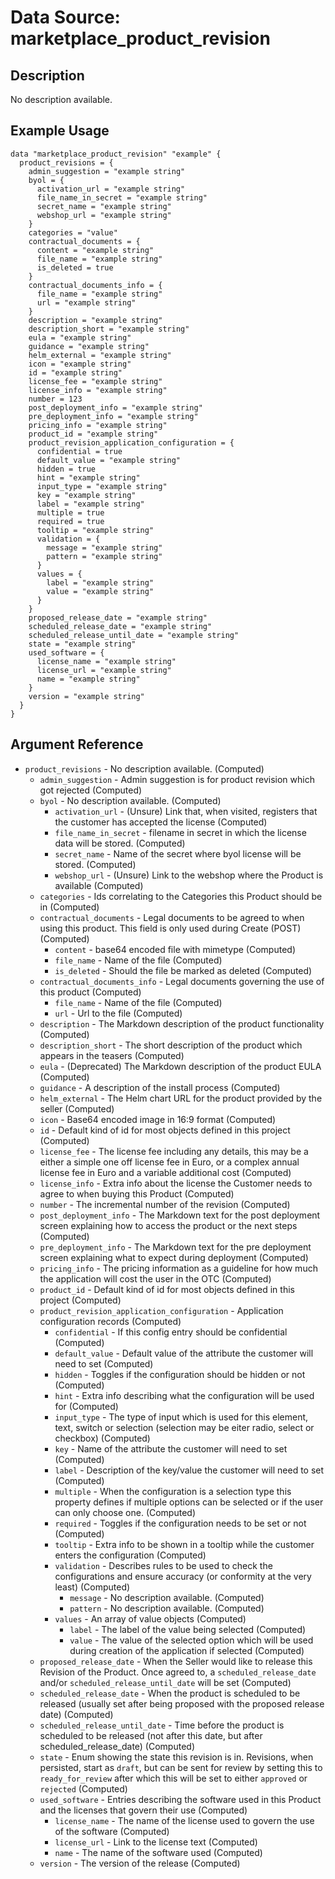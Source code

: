 # Data Source: marketplace_product_revision

## Description

No description available.

## Example Usage

```hcl
data "marketplace_product_revision" "example" {
  product_revisions = {
    admin_suggestion = "example string"
    byol = {
      activation_url = "example string"
      file_name_in_secret = "example string"
      secret_name = "example string"
      webshop_url = "example string"
    }
    categories = "value"
    contractual_documents = {
      content = "example string"
      file_name = "example string"
      is_deleted = true
    }
    contractual_documents_info = {
      file_name = "example string"
      url = "example string"
    }
    description = "example string"
    description_short = "example string"
    eula = "example string"
    guidance = "example string"
    helm_external = "example string"
    icon = "example string"
    id = "example string"
    license_fee = "example string"
    license_info = "example string"
    number = 123
    post_deployment_info = "example string"
    pre_deployment_info = "example string"
    pricing_info = "example string"
    product_id = "example string"
    product_revision_application_configuration = {
      confidential = true
      default_value = "example string"
      hidden = true
      hint = "example string"
      input_type = "example string"
      key = "example string"
      label = "example string"
      multiple = true
      required = true
      tooltip = "example string"
      validation = {
        message = "example string"
        pattern = "example string"
      }
      values = {
        label = "example string"
        value = "example string"
      }
    }
    proposed_release_date = "example string"
    scheduled_release_date = "example string"
    scheduled_release_until_date = "example string"
    state = "example string"
    used_software = {
      license_name = "example string"
      license_url = "example string"
      name = "example string"
    }
    version = "example string"
  }
}
```

## Argument Reference

- `product_revisions` - No description available.
  (Computed)
  - `admin_suggestion` - Admin suggestion is for product revision which got rejected
    (Computed)
  - `byol` - No description available.
    (Computed)
    - `activation_url` - (Unsure) Link that, when visited, registers that the customer has accepted the license
      (Computed)
    - `file_name_in_secret` - filename in secret in which the license data will be stored.
      (Computed)
    - `secret_name` - Name of the secret where byol license will be stored.
      (Computed)
    - `webshop_url` - (Unsure) Link to the webshop where the Product is available
      (Computed)
  - `categories` - Ids correlating to the Categories this Product should be in
    (Computed)
  - `contractual_documents` - Legal documents to be agreed to when using this product. This field is only used during Create (POST)
    (Computed)
    - `content` - base64 encoded file with mimetype
      (Computed)
    - `file_name` - Name of the file
      (Computed)
    - `is_deleted` - Should the file be marked as deleted
      (Computed)
  - `contractual_documents_info` - Legal documents governing the use of this product
    (Computed)
    - `file_name` - Name of the file
      (Computed)
    - `url` - Url to the file
      (Computed)
  - `description` - The Markdown description of the product functionality
    (Computed)
  - `description_short` - The short description of the product which appears in the teasers
    (Computed)
  - `eula` - (Deprecated) The Markdown description of the product EULA
    (Computed)
  - `guidance` - A description of the install process
    (Computed)
  - `helm_external` - The Helm chart URL for the product provided by the seller
    (Computed)
  - `icon` - Base64 encoded image in 16:9 format
    (Computed)
  - `id` - Default kind of id for most objects defined in this project
    (Computed)
  - `license_fee` - The license fee including any details, this may be a either a simple one off license fee in Euro, or a complex annual license fee in Euro and a variable additional cost
    (Computed)
  - `license_info` - Extra info about the license the Customer needs to agree to when buying this Product
    (Computed)
  - `number` - The incremental number of the revision
    (Computed)
  - `post_deployment_info` - The Markdown text for the post deployment screen explaining how to access the product or the next steps
    (Computed)
  - `pre_deployment_info` - The Markdown text for the pre deployment screen explaining what to expect during deployment
    (Computed)
  - `pricing_info` - The pricing information as a guideline for how much the application will cost the user in the OTC
    (Computed)
  - `product_id` - Default kind of id for most objects defined in this project
    (Computed)
  - `product_revision_application_configuration` - Application configuration records
    (Computed)
    - `confidential` - If this config entry should be confidential
      (Computed)
    - `default_value` - Default value of the attribute the customer will need to set
      (Computed)
    - `hidden` - Toggles if the configuration should be hidden or not
      (Computed)
    - `hint` - Extra info describing what the configuration will be used for
      (Computed)
    - `input_type` - The type of input which is used for this element, text, switch or selection (selection may be eiter radio, select or checkbox)
      (Computed)
    - `key` - Name of the attribute the customer will need to set
      (Computed)
    - `label` - Description of the key/value the customer will need to set
      (Computed)
    - `multiple` - When the configuration is a selection type this property defines if multiple options can be selected or if the user can only choose one.
      (Computed)
    - `required` - Toggles if the configuration needs to be set or not
      (Computed)
    - `tooltip` - Extra info to be shown in a tooltip while the customer enters the configuration
      (Computed)
    - `validation` - Describes rules to be used to check the configurations and ensure accuracy (or conformity at the very least)
      (Computed)
      - `message` - No description available.
        (Computed)
      - `pattern` - No description available.
        (Computed)
    - `values` - An array of value objects
      (Computed)
      - `label` - The label of the value being selected
        (Computed)
      - `value` - The value of the selected option which will be used during creation of the application if selected
        (Computed)
  - `proposed_release_date` - When the Seller would like to release this Revision of the Product. Once agreed to, a `scheduled_release_date` and/or `scheduled_release_until_date` will be set
    (Computed)
  - `scheduled_release_date` - When the product is scheduled to be released (usually set after being proposed with the proposed release date)
    (Computed)
  - `scheduled_release_until_date` - Time before the product is scheduled to be released (not after this date, but after scheduled_release_date)
    (Computed)
  - `state` - Enum showing the state this revision is in. Revisions, when persisted, start as `draft`, but can be sent for review by setting this to `ready_for_review` after which this will be set to either `approved` or `rejected`
    (Computed)
  - `used_software` - Entries describing the software used in this Product and the licenses that govern their use
    (Computed)
    - `license_name` - The name of the license used to govern the use of the software
      (Computed)
    - `license_url` - Link to the license text
      (Computed)
    - `name` - The name of the software used
      (Computed)
  - `version` - The version of the release
    (Computed)
